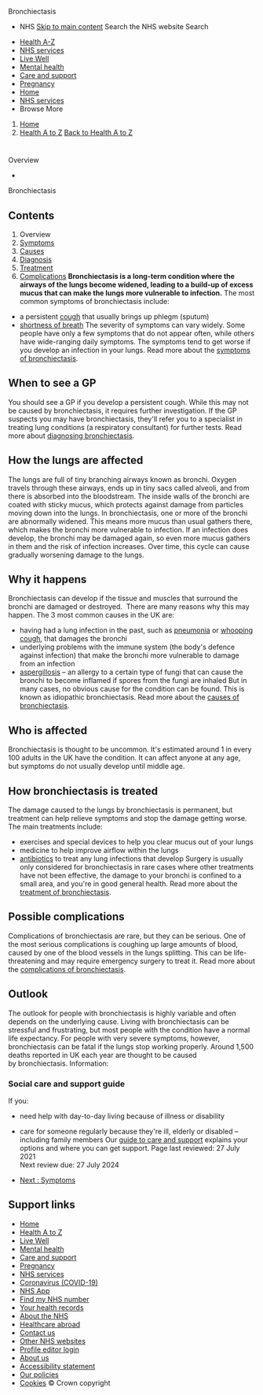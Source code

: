 
Bronchiectasis
 - NHS
[Skip to main content](#maincontent)
Search the NHS website
Search
* [Health A-Z](/conditions/)
* [NHS services](/nhs-services/)
* [Live Well](/live-well/)
* [Mental health](/mental-health/)
* [Care and support](/conditions/social-care-and-support-guide/)
* [Pregnancy](/pregnancy/)
* [Home](/)
* [NHS services](/nhs-services/)
* Browse
 More
1. [Home](/)
2. [Health A to Z](/conditions/)
[Back to 
 Health A to Z](/conditions/) 
# 
Overview
 
 - 
 Bronchiectasis
## Contents
1. Overview
2. [Symptoms](/conditions/bronchiectasis/symptoms/)
3. [Causes](/conditions/bronchiectasis/causes/)
4. [Diagnosis](/conditions/bronchiectasis/diagnosis/)
5. [Treatment](/conditions/bronchiectasis/treatment/)
6. [Complications](/conditions/bronchiectasis/complications/)
**Bronchiectasis is a long-term condition where the airways of the lungs become widened, leading to a build-up of excess mucus that can make the lungs more vulnerable to infection.**
The most common symptoms of bronchiectasis include:
* a persistent [cough](/conditions/cough/) that usually brings up phlegm (sputum)
* [shortness of breath](/conditions/shortness-of-breath/)
The severity of symptoms can vary widely. Some people have only a few symptoms that do not appear often, while others have wide-ranging daily symptoms.
The symptoms tend to get worse if you develop an infection in your lungs.
Read more about the [symptoms of bronchiectasis](/conditions/bronchiectasis/symptoms/).
## When to see a GP
You should see a GP if you develop a persistent cough. While this may not be caused by bronchiectasis, it requires further investigation.
If the GP suspects you may have bronchiectasis, they'll refer you to a specialist in treating lung conditions (a respiratory consultant) for further tests.
Read more about [diagnosing bronchiectasis](/conditions/bronchiectasis/diagnosis/).
## How the lungs are affected
The lungs are full of tiny branching airways known as bronchi. Oxygen travels through these airways, ends up in tiny sacs called alveoli, and from there is absorbed into the bloodstream.
The inside walls of the bronchi are coated with sticky mucus, which protects against damage from particles moving down into the lungs.
In bronchiectasis, one or more of the bronchi are abnormally widened. This means more mucus than usual gathers there, which makes the bronchi more vulnerable to infection.
If an infection does develop, the bronchi may be damaged again, so even more mucus gathers in them and the risk of infection increases.
Over time, this cycle can cause gradually worsening damage to the lungs.
## Why it happens
Bronchiectasis can develop if the tissue and muscles that surround the bronchi are damaged or destroyed. 
There are many reasons why this may happen. The 3 most common causes in the UK are:
* having had a lung infection in the past, such as [pneumonia](/conditions/pneumonia/) or [whooping cough](/conditions/whooping-cough/), that damages the bronchi
* underlying problems with the immune system (the body's defence against infection) that make the bronchi more vulnerable to damage from an infection
* [aspergillosis](/conditions/aspergillosis/) – an allergy to a certain type of fungi that can cause the bronchi to become inflamed if spores from the fungi are inhaled
But in many cases, no obvious cause for the condition can be found. This is known as idiopathic bronchiectasis.
Read more about the [causes of bronchiectasis](/conditions/bronchiectasis/causes/).
## Who is affected
Bronchiectasis is thought to be uncommon. It's estimated around 1 in every 100 adults in the UK have the condition.
It can affect anyone at any age, but symptoms do not usually develop until middle age.
## How bronchiectasis is treated
The damage caused to the lungs by bronchiectasis is permanent, but treatment can help relieve symptoms and stop the damage getting worse.
The main treatments include:
* exercises and special devices to help you clear mucus out of your lungs
* medicine to help improve airflow within the lungs
* [antibiotics](/conditions/antibiotics/) to treat any lung infections that develop
Surgery is usually only considered for bronchiectasis in rare cases where other treatments have not been effective, the damage to your bronchi is confined to a small area, and you're in good general health.
Read more about the [treatment of bronchiectasis](/conditions/bronchiectasis/treatment/).
## Possible complications
Complications of bronchiectasis are rare, but they can be serious.
One of the most serious complications is coughing up large amounts of blood, caused by one of the blood vessels in the lungs splitting.
This can be life-threatening and may require emergency surgery to treat it.
Read more about the [complications of bronchiectasis](/conditions/bronchiectasis/complications/).
## Outlook
The outlook for people with bronchiectasis is highly variable and often depends on the underlying cause.
Living with bronchiectasis can be stressful and frustrating, but most people with the condition have a normal life expectancy.
For people with very severe symptoms, however, bronchiectasis can be fatal if the lungs stop working properly.
Around 1,500 deaths reported in UK each year are thought to be caused by bronchiectasis.
Information: 
### Social care and support guide
If you:
* need help with day-to-day living because of illness or disability
* care for someone regularly because they're ill, elderly or disabled – including family members
Our [guide to care and support](/conditions/social-care-and-support-guide/) explains your options and where you can get support.
 Page last reviewed: 27 July 2021  
 Next review due: 27 July 2024
 
* [Next
:
Symptoms](/conditions/bronchiectasis/symptoms/)
## Support links
* [Home](/)
* [Health A to Z](/conditions/)
* [Live Well](/live-well/)
* [Mental health](/mental-health/)
* [Care and support](/conditions/social-care-and-support-guide/)
* [Pregnancy](/pregnancy/)
* [NHS services](/nhs-services/)
* [Coronavirus (COVID-19)](/conditions/coronavirus-covid-19/)
* [NHS App](/nhs-app/)
* [Find my NHS number](/nhs-services/online-services/find-nhs-number/)
* [Your health records](/using-the-nhs/about-the-nhs/your-health-records/)
* [About the NHS](/using-the-nhs/about-the-nhs/)
* [Healthcare abroad](/using-the-nhs/healthcare-abroad/apply-for-a-free-uk-global-health-insurance-card-ghic/)
* [Contact us](/contact-us/)
* [Other NHS websites](/nhs-sites/)
* [Profile editor login](/our-policies/profile-editor-login/)
* [About us](/about-us/)
* [Accessibility statement](/accessibility-statement/)
* [Our policies](/our-policies/)
* [Cookies](/our-policies/cookies-policy/)
© Crown copyright
